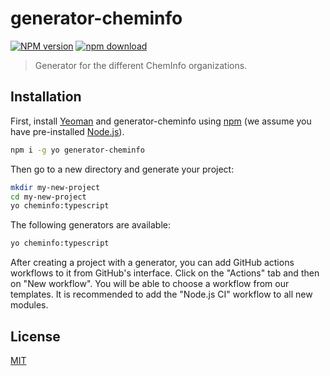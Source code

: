 # generator-cheminfo

[![NPM version][npm-image]][npm-url]
[![npm download][download-image]][download-url]

> Generator for the different ChemInfo organizations.

## Installation

First, install [Yeoman](https://yeoman.io) and generator-cheminfo using [npm](https://www.npmjs.com/) (we assume you have pre-installed [Node.js](https://nodejs.org/)).

```bash
npm i -g yo generator-cheminfo
```

Then go to a new directory and generate your project:

```bash
mkdir my-new-project
cd my-new-project
yo cheminfo:typescript
```

The following generators are available:

```bash
yo cheminfo:typescript
```

After creating a project with a generator, you can add GitHub actions workflows
to it from GitHub's interface. Click on the "Actions" tab and then on "New workflow".
You will be able to choose a workflow from our templates. It is recommended to
add the "Node.js CI" workflow to all new modules.

## License

[MIT](./LICENSE)

[npm-image]: https://badge.fury.io/js/generator-cheminfo.svg
[npm-url]: https://npmjs.org/package/generator-cheminfo
[download-image]: https://img.shields.io/npm/dm/generator-cheminfo.svg?style=flat-square
[download-url]: https://npmjs.org/package/generator-cheminfo
